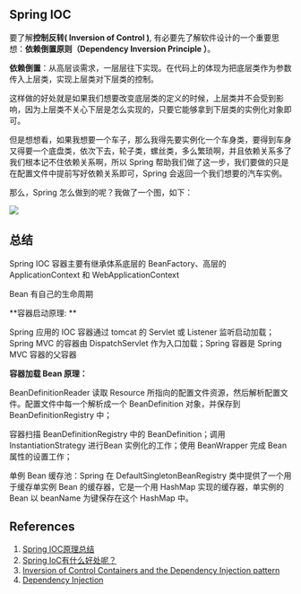 ## Spring IOC

 

要了解**控制反转( Inversion of Control )**, 有必要先了解软件设计的一个重要思想：**依赖倒置原则（Dependency Inversion Principle ）**。

**依赖倒置**：从高层谈需求，一层层往下实现。在代码上的体现为把底层类作为参数传入上层类，实现上层类对下层类的控制。

这样做的好处就是如果我们想要改变底层类的定义的时候，上层类并不会受到影响，因为上层类不关心下层是怎么实现的，只要它能够拿到下层类的实例化对象即可。

但是想想看，如果我想要一个车子，那么我得先要实例化一个车身类，要得到车身又得要一个底盘类，依次下去，轮子类，螺丝类，多么繁琐啊，并且依赖关系多了我们根本记不住依赖关系啊，所以 Spring 帮助我们做了这一步，我们要做的只是在配置文件中提前写好依赖关系即可，Spring 会返回一个我们想要的汽车实例。

那么，Spring 怎么做到的呢？我做了一个图，如下：

![](https://github.com/Lisanaaa/Nebulas-Learn/blob/master/image/Spring-Bean-Create.png)



## 总结

Spring IOC 容器主要有继承体系底层的 BeanFactory、高层的 ApplicationContext 和 WebApplicationContext

Bean 有自己的生命周期

**容器启动原理: **

Spring 应用的 IOC 容器通过 tomcat 的 Servlet 或 Listener 监听启动加载；Spring MVC 的容器由 DispatchServlet 作为入口加载；Spring 容器是 Spring MVC 容器的父容器

**容器加载 Bean 原理：**

BeanDefinitionReader 读取 Resource 所指向的配置文件资源，然后解析配置文件。配置文件中每一个解析成一个 BeanDefinition 对象，并保存到 BeanDefinitionRegistry 中；

容器扫描 BeanDefinitionRegistry 中的 BeanDefinition；调用 InstantiationStrategy 进行Bean 实例化的工作；使用 BeanWrapper 完成 Bean 属性的设置工作；

单例 Bean 缓存池：Spring 在 DefaultSingletonBeanRegistry 类中提供了一个用于缓存单实例 Bean 的缓存器，它是一个用 HashMap 实现的缓存器，单实例的 Bean 以 beanName 为键保存在这个 HashMap 中。

 

## References

1. [Spring IOC原理总结](https://www.jianshu.com/p/9fe5a3c25ab6)
2. [Spring IoC有什么好处呢？](https://www.zhihu.com/question/23277575)
3. [Inversion of Control Containers and the Dependency Injection pattern](https://martinfowler.com/articles/injection.html)
4. [Dependency Injection](https://en.wikipedia.org/wiki/Dependency_injection)

 

 

 

